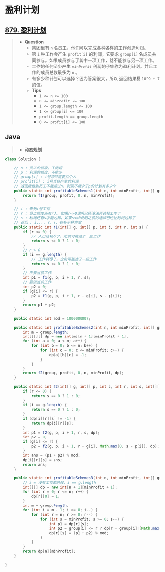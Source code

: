 # 盈利计划

## [879. 盈利计划](https://leetcode.cn/problems/profitable-schemes/)

> - **Question**
>   - 集团里有 `n` 名员工，他们可以完成各种各样的工作创造利润。
>   - 第 `i` 种工作会产生 `profit[i]` 的利润，它要求 `group[i]` 名成员共同参与。如果成员参与了其中一项工作，就不能参与另一项工作。
>   - 工作的任何至少产生 `minProfit` 利润的子集称为盈利计划。并且工作的成员总数最多为 `n` 。
>   - 有多少种计划可以选择？因为答案很大，所以 返回结果模 `10^9 + 7` 的值。
>   - **Tips**
>     - `1 <= n <= 100`
>     - `0 <= minProfit <= 100`
>     - `1 <= group.length <= 100`
>     - `1 <= group[i] <= 100`
>     - `profit.length == group.length`
>     - `0 <= profit[i] <= 100`

## Java

> - **动态规划**

```java
class Solution {

    // n : 员工的额度，不能超
    // p : 利润的额度，不能少
    // group[i] : i号项目需要几个人
    // profit[i] : i号项目产生的利润
    // 返回能做到员工不能超过n，利润不能少于p的计划有多少个
    public static int profitableSchemes1(int n, int minProfit, int[] group, int[] profit) {
        return f1(group, profit, 0, n, minProfit);
    }

    // i : 来到i号工作
    // r : 员工额度还有r人，如果r<=0说明已经没法再选择工作了
    // s : 利润还有s才能达标，如果s<=0说明之前的选择已经让利润达标了
    // 返回 : i.... r、s，有多少种方案
    public static int f1(int[] g, int[] p, int i, int r, int s) {
        if (r <= 0) {
            // 人已经耗尽了，之前可能选了一些工作
            return s <= 0 ? 1 : 0;
        }
        // r > 0
        if (i == g.length) {
            // 工作耗尽了，之前可能选了一些工作
            return s <= 0 ? 1 : 0;
        }
        // 不要当前工作
        int p1 = f1(g, p, i + 1, r, s);
        // 要做当前工作
        int p2 = 0;
        if (g[i] <= r) {
            p2 = f1(g, p, i + 1, r - g[i], s - p[i]);
        }
        return p1 + p2;
    }

    public static int mod = 1000000007;

    public static int profitableSchemes2(int n, int minProfit, int[] group, int[] profit) {
        int m = group.length;
        int[][][] dp = new int[m][n + 1][minProfit + 1];
        for (int a = 0; a < m; a++) {
            for (int b = 0; b <= n; b++) {
                for (int c = 0; c <= minProfit; c++) {
                    dp[a][b][c] = -1;
                }
            }
        }
        return f2(group, profit, 0, n, minProfit, dp);
    }

    public static int f2(int[] g, int[] p, int i, int r, int s, int[][][] dp) {
        if (r <= 0) {
            return s == 0 ? 1 : 0;
        }
        if (i == g.length) {
            return s == 0 ? 1 : 0;
        }
        if (dp[i][r][s] != -1) {
            return dp[i][r][s];
        }
        int p1 = f2(g, p, i + 1, r, s, dp);
        int p2 = 0;
        if (g[i] <= r) {
            p2 = f2(g, p, i + 1, r - g[i], Math.max(0, s - p[i]), dp);
        }
        int ans = (p1 + p2) % mod;
        dp[i][r][s] = ans;
        return ans;
    }

    public static int profitableSchemes3(int n, int minProfit, int[] group, int[] profit) {
        // i = 没有工作的时候，i == g.length
        int[][] dp = new int[n + 1][minProfit + 1];
        for (int r = 0; r <= n; r++) {
            dp[r][0] = 1;
        }
        int m = group.length;
        for (int i = m - 1; i >= 0; i--) {
            for (int r = n; r >= 0; r--) {
                for (int s = minProfit; s >= 0; s--) {
                    int p1 = dp[r][s];
                    int p2 = group[i] <= r ? dp[r - group[i]][Math.max(0, s - profit[i])] : 0;
                    dp[r][s] = (p1 + p2) % mod;
                }
            }
        }
        return dp[n][minProfit];
    }

}
```
